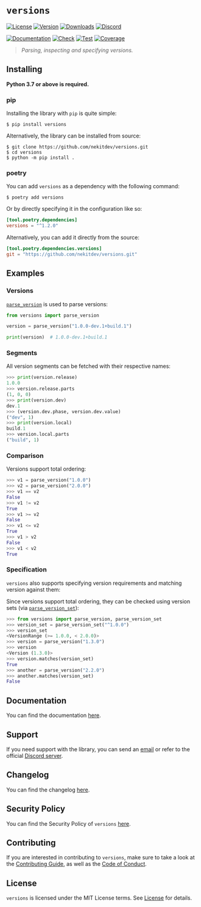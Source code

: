 # `versions`

[![License][License Badge]][License]
[![Version][Version Badge]][Package]
[![Downloads][Downloads Badge]][Package]
[![Discord][Discord Badge]][Discord]

[![Documentation][Documentation Badge]][Documentation]
[![Check][Check Badge]][Actions]
[![Test][Test Badge]][Actions]
[![Coverage][Coverage Badge]][Coverage]

> *Parsing, inspecting and specifying versions.*

## Installing

**Python 3.7 or above is required.**

### pip

Installing the library with `pip` is quite simple:

```console
$ pip install versions
```

Alternatively, the library can be installed from source:

```console
$ git clone https://github.com/nekitdev/versions.git
$ cd versions
$ python -m pip install .
```

### poetry

You can add `versions` as a dependency with the following command:

```console
$ poetry add versions
```

Or by directly specifying it in the configuration like so:

```toml
[tool.poetry.dependencies]
versions = "^1.2.0"
```

Alternatively, you can add it directly from the source:

```toml
[tool.poetry.dependencies.versions]
git = "https://github.com/nekitdev/versions.git"
```

## Examples

### Versions

[`parse_version`][versions.functions.parse_version] is used to parse versions:

```python
from versions import parse_version

version = parse_version("1.0.0-dev.1+build.1")

print(version)  # 1.0.0-dev.1+build.1
```

### Segments

All version segments can be fetched with their respective names:

```python
>>> print(version.release)
1.0.0
>>> version.release.parts
(1, 0, 0)
>>> print(version.dev)
dev.1
>>> (version.dev.phase, version.dev.value)
("dev", 1)
>>> print(version.local)
build.1
>>> version.local.parts
("build", 1)
```

### Comparison

Versions support total ordering:

```python
>>> v1 = parse_version("1.0.0")
>>> v2 = parse_version("2.0.0")
>>> v1 == v2
False
>>> v1 != v2
True
>>> v1 >= v2
False
>>> v1 <= v2
True
>>> v1 > v2
False
>>> v1 < v2
True
```

### Specification

`versions` also supports specifying version requirements and matching version against them:

Since versions support total ordering, they can be checked using version sets
(via [`parse_version_set`][versions.functions.parse_version_set]):

```python
>>> from versions import parse_version, parse_version_set
>>> version_set = parse_version_set("^1.0.0")
>>> version_set
<VersionRange (>= 1.0.0, < 2.0.0)>
>>> version = parse_version("1.3.0")
>>> version
<Version (1.3.0)>
>>> version.matches(version_set)
True
>>> another = parse_version("2.2.0")
>>> another.matches(version_set)
False
```

## Documentation

You can find the documentation [here][Documentation].

## Support

If you need support with the library, you can send an [email][Email]
or refer to the official [Discord server][Discord].

## Changelog

You can find the changelog [here][Changelog].

## Security Policy

You can find the Security Policy of `versions` [here][Security].

## Contributing

If you are interested in contributing to `versions`, make sure to take a look at the
[Contributing Guide][Contributing Guide], as well as the [Code of Conduct][Code of Conduct].

## License

`versions` is licensed under the MIT License terms. See [License][License] for details.

[Email]: mailto:support@nekit.dev

[Discord]: https://nekit.dev/discord

[Actions]: https://github.com/nekitdev/versions/actions

[Changelog]: https://github.com/nekitdev/versions/blob/main/CHANGELOG.md
[Code of Conduct]: https://github.com/nekitdev/versions/blob/main/CODE_OF_CONDUCT.md
[Contributing Guide]: https://github.com/nekitdev/versions/blob/main/CONTRIBUTING.md
[Security]: https://github.com/nekitdev/versions/blob/main/SECURITY.md

[License]: https://github.com/nekitdev/versions/blob/main/LICENSE

[Package]: https://pypi.org/project/versions
[Coverage]: https://codecov.io/gh/nekitdev/versions
[Documentation]: https://nekitdev.github.io/versions

[Discord Badge]: https://img.shields.io/badge/chat-discord-5865f2
[License Badge]: https://img.shields.io/pypi/l/versions
[Version Badge]: https://img.shields.io/pypi/v/versions
[Downloads Badge]: https://img.shields.io/pypi/dm/versions

[Documentation Badge]: https://github.com/nekitdev/versions/workflows/docs/badge.svg
[Check Badge]: https://github.com/nekitdev/versions/workflows/check/badge.svg
[Test Badge]: https://github.com/nekitdev/versions/workflows/test/badge.svg
[Coverage Badge]: https://codecov.io/gh/nekitdev/versions/branch/main/graph/badge.svg

[versions.functions.parse_version]: https://nekitdev.github.io/versions/reference/functions#versions.functions.parse_version
[versions.functions.parse_version_set]: https://nekitdev.github.io/versions/reference/functions#versions.functions.parse_version_set
